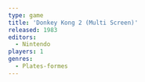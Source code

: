 ```yaml
---
type: game
title: 'Donkey Kong 2 (Multi Screen)'
released: 1983
editors: 
  - Nintendo
players: 1
genres:
  - Plates-formes
---
```

